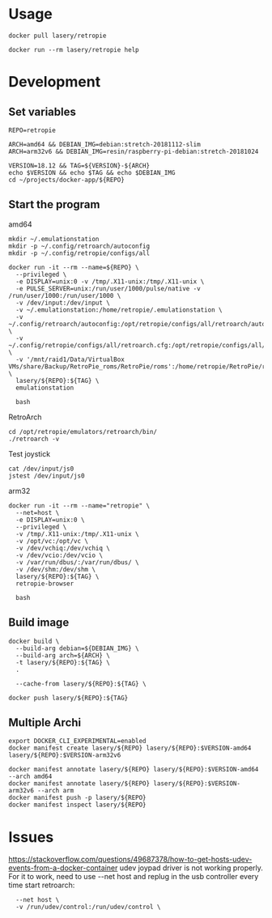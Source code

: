 # Usage
```
docker pull lasery/retropie

docker run --rm lasery/retropie help
```

# Development

## Set variables
```
REPO=retropie

ARCH=amd64 && DEBIAN_IMG=debian:stretch-20181112-slim
ARCH=arm32v6 && DEBIAN_IMG=resin/raspberry-pi-debian:stretch-20181024

VERSION=18.12 && TAG=${VERSION}-${ARCH}
echo $VERSION && echo $TAG && echo $DEBIAN_IMG
cd ~/projects/docker-app/${REPO}
```


## Start the program
amd64
```
mkdir ~/.emulationstation
mkdir -p ~/.config/retroarch/autoconfig
mkdir -p ~/.config/retropie/configs/all

docker run -it --rm --name=${REPO} \
  --privileged \
  -e DISPLAY=unix:0 -v /tmp/.X11-unix:/tmp/.X11-unix \
  -e PULSE_SERVER=unix:/run/user/1000/pulse/native -v /run/user/1000:/run/user/1000 \
  -v /dev/input:/dev/input \
  -v ~/.emulationstation:/home/retropie/.emulationstation \
  -v ~/.config/retroarch/autoconfig:/opt/retropie/configs/all/retroarch/autoconfig/ \
  -v ~/.config/retropie/configs/all/retroarch.cfg:/opt/retropie/configs/all/retroarch.cfg \
  -v '/mnt/raid1/Data/VirtualBox VMs/share/Backup/RetroPie_roms/RetroPie/roms':/home/retropie/RetroPie/roms \
  lasery/${REPO}:${TAG} \
  emulationstation

  bash
```

RetroArch
```
cd /opt/retropie/emulators/retroarch/bin/
./retroarch -v
```

Test joystick
```
cat /dev/input/js0
jstest /dev/input/js0
```

arm32
```
docker run -it --rm --name="retropie" \
  --net=host \
  -e DISPLAY=unix:0 \
  --privileged \
  -v /tmp/.X11-unix:/tmp/.X11-unix \
  -v /opt/vc:/opt/vc \
  -v /dev/vchiq:/dev/vchiq \
  -v /dev/vcio:/dev/vcio \
  -v /var/run/dbus/:/var/run/dbus/ \
  -v /dev/shm:/dev/shm \
  lasery/${REPO}:${TAG} \
  retropie-browser

  bash
```

## Build image
```
docker build \
  --build-arg debian=${DEBIAN_IMG} \
  --build-arg arch=${ARCH} \
  -t lasery/${REPO}:${TAG} \
  .

  --cache-from lasery/${REPO}:${TAG} \

docker push lasery/${REPO}:${TAG}
```

## Multiple Archi
```
export DOCKER_CLI_EXPERIMENTAL=enabled
docker manifest create lasery/${REPO} lasery/${REPO}:$VERSION-amd64 lasery/${REPO}:$VERSION-arm32v6

docker manifest annotate lasery/${REPO} lasery/${REPO}:$VERSION-amd64 --arch amd64
docker manifest annotate lasery/${REPO} lasery/${REPO}:$VERSION-arm32v6 --arch arm
docker manifest push -p lasery/${REPO}
docker manifest inspect lasery/${REPO}
```

# Issues
https://stackoverflow.com/questions/49687378/how-to-get-hosts-udev-events-from-a-docker-container
udev joypad driver is not working properly. For it to work, need to use
--net host and replug in the usb controller every time start retroarch:

```
  --net host \
  -v /run/udev/control:/run/udev/control \
```
